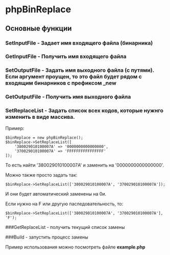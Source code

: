 # phpBinReplace

## Основные функции
### **SetInputFile** - Задает имя входящего файла (бинарника)
### **GetInputFile** - Получить имя входящего файла
### **SetOutputFile** - Задать имя выходного файла (с путями). Если аргумент проущен, то это файл будет рядом с входящим бинарников с префиксом _new
### **GetOutputFile** - Получить имя выходного файла
### **SetReplaceList** - Задать список всех кодов, которые нужнго изменить в виде массива.
Пример:
```
$binReplace = new phpBinReplace();
$binReplace->SetReplaceList([
    '380029010100007A' => '0000000000000000',
    '370029010100007A' => 'FFFFFFFFFFFFFFFF'
]);
```
То есть найти '380029010100007A' и заменить на '0000000000000000'.

Можно также просто задать так:
```
$binReplace->SetReplaceList(['380029010100007A', '370029010100007A']);
```
И они будет автоматический заменены на 0и.

Если нужно на F или другую паследовательность, то:
```
$binReplace->SetReplaceList(['380029010100007A', '370029010100007A'], 'F');
```
###GetReplaceList - получить текущий список замены

###Build - запустить процесс замены

Пример использования можно посмотреть файле **example.php**

